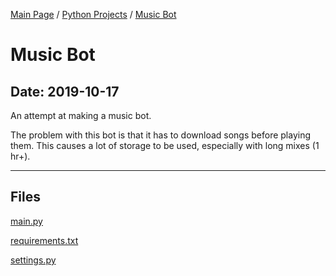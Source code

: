 [Main Page](/) / [Python Projects](/python) / [Music Bot](/python/2019-10-17_Music_Bot)

# Music Bot

## Date: 2019-10-17

An attempt at making a music bot.

The problem with this bot is that it has to download songs before playing them. This causes a lot of storage to be used, especially with long mixes (1 hr+).

-----

## Files

[main.py](main.py)

[requirements.txt](requirements.txt)

[settings.py](settings.py)